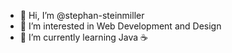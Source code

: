 - 👋 Hi, I’m @stephan-steinmiller
- 👀 I’m interested in Web Development and Design
- 🌱 I’m currently learning Java ☕️

<!---
- 📫 How to reach me: stephansteinmiller@proton.me
- 💞️ I’m looking to collaborate on ...
stephan-steinmiller/stephan-steinmiller is a ✨ special ✨ repository because its `README.md` (this file) appears on your GitHub profile.
You can click the Preview link to take a look at your changes.
--->
